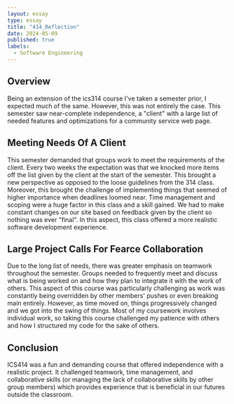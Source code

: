 ```yaml
---
layout: essay
type: essay
title: "414_Reflection"
date: 2024-05-09
published: true
labels:
  - Software Engineering
---
```


## Overview ##

Being an extension of the ics314 course I've taken a semester prior, I expected much of the same. However, this was not entirely the case. This semester saw near-complete independence, a "client" with a large list of needed features and optimizations for a community service web page.

## Meeting Needs Of A Client ##

This semester demanded that groups work to meet the requirements of the client. Every two weeks the expectation was that we knocked more items off the list given by the client at the start of the semester. This brought a new perspective as opposed to the loose guidelines from the 314 class. Moreover, this brought the challenge of implementing things that seemed of higher importance when deadlines loomed near. Time management and scoping were a huge factor in this class and a skill gained. We had to make constant changes on our site based on feedback given by the client so nothing was ever "final". In this aspect, this class offered a more realistic software development experience.
 
## Large Project Calls For Fearce Collaboration ##
 
Due to the long list of needs, there was greater emphasis on teamwork throughout the semester. Groups needed to frequently meet and discuss what is being worked on and how they plan to integrate it with the work of others. This aspect of this course was particularly challenging as work was constantly being overridden by other members' pushes or even breaking main entirely. However, as time moved on, things progressively changed and we got into the swing of things. Most of my coursework involves individual work, so taking this course challenged my patience with others and how I structured my code for the sake of others. 

## Conclusion ##
  
ICS414 was a fun and demanding course that offered independence with a realistic project. It challenged teamwork, time management, and collaborative skills (or managing the lack of collaborative skills by other group members) which provides experience that is beneficial in our futures outside the classroom. 
